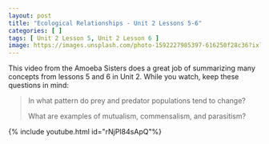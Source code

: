 ```yaml
---
layout: post
title: "Ecological Relationships - Unit 2 Lessons 5-6"
categories: [ ]
tags: [ Unit 2 Lesson 5, Unit 2 Lesson 6 ]
image: https://images.unsplash.com/photo-1592227985397-616250f28c36?ixlib=rb-1.2.1&ixid=eyJhcHBfaWQiOjEyMDd9&auto=format&fit=crop&w=750&q=80
---
```


This video from the Amoeba Sisters does a great job of summarizing many concepts from lessons 5 and 6 in Unit 2. While you watch, keep these questions in mind:

>In what pattern do prey and predator populations tend to change?
>
>What are examples of mutualism, commensalism, and parasitism?

{% include youtube.html id="rNjPI84sApQ"%}